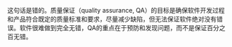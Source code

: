 这句话是错的。质量保证（quality assurance, QA）的目标是确保软件开发过程和产品符合既定的质量标准和要求，尽量减少缺陷，但无法保证软件绝对没有错误。软件很难做到完全无错，QA的重点在于预防和发现问题，而不是保证百分之百无错。